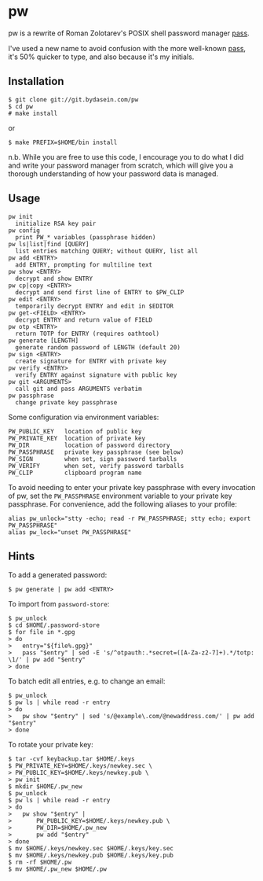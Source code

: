 pw
==

pw is a rewrite of Roman Zolotarev's POSIX shell password manager [pass][1].

I've used a new name to avoid confusion with the more well-known
[pass][2], it's 50% quicker to type, and also because it's my initials.

Installation
------------

	$ git clone git://git.bydasein.com/pw
	$ cd pw
	# make install

or

	$ make PREFIX=$HOME/bin install

n.b. While you are free to use this code, I encourage you to do what I did and
write your password manager from scratch, which will give you a thorough
understanding of how your password data is managed.

Usage
-----

	pw init
	  initialize RSA key pair
	pw config
	  print PW_* variables (passphrase hidden)
	pw ls|list|find [QUERY]
	  list entries matching QUERY; without QUERY, list all
	pw add <ENTRY>
	  add ENTRY, prompting for multiline text
	pw show <ENTRY>
	  decrypt and show ENTRY
	pw cp|copy <ENTRY>
	  decrypt and send first line of ENTRY to $PW_CLIP
	pw edit <ENTRY>
	  temporarily decrypt ENTRY and edit in $EDITOR
	pw get-<FIELD> <ENTRY>
	  decrypt ENTRY and return value of FIELD
	pw otp <ENTRY>
	  return TOTP for ENTRY (requires oathtool)
	pw generate [LENGTH]
	  generate random password of LENGTH (default 20)
	pw sign <ENTRY>
	  create signature for ENTRY with private key
	pw verify <ENTRY>
	  verify ENTRY against signature with public key
	pw git <ARGUMENTS>
	  call git and pass ARGUMENTS verbatim
	pw passphrase
	  change private key passphrase

Some configuration via environment variables:

	PW_PUBLIC_KEY	location of public key
	PW_PRIVATE_KEY	location of private key
	PW_DIR			location of password directory
	PW_PASSPHRASE	private key passphrase (see below)
	PW_SIGN			when set, sign password tarballs
	PW_VERIFY		when set, verify password tarballs
	PW_CLIP			clipboard program name

To avoid needing to enter your private key passphrase with every invocation of
pw, set the `PW_PASSPHRASE` environment variable to your private key passphrase.
For convenience, add the following aliases to your profile:

	alias pw_unlock="stty -echo; read -r PW_PASSPHRASE; stty echo; export PW_PASSPHRASE"
	alias pw_lock="unset PW_PASSPHRASE"

Hints
-----

To add a generated password:

	$ pw generate | pw add <ENTRY>

To import from `password-store`:

	$ pw_unlock
	$ cd $HOME/.password-store
	$ for file in *.gpg
	> do
	>	entry="${file%.gpg}"
	>	pass "$entry" | sed -E 's/^otpauth:.*secret=([A-Za-z2-7]+).*/totp: \1/' | pw add "$entry"
	> done

To batch edit all entries, e.g. to change an email:

	$ pw_unlock
	$ pw ls | while read -r entry
	> do
	>	pw show "$entry" | sed 's/@example\.com/@newaddress.com/' | pw add "$entry"
	> done

To rotate your private key:

	$ tar -cvf keybackup.tar $HOME/.keys
	$ PW_PRIVATE_KEY=$HOME/.keys/newkey.sec \
	> PW_PUBLIC_KEY=$HOME/.keys/newkey.pub \
	> pw init
	$ mkdir $HOME/.pw_new
	$ pw_unlock
	$ pw ls | while read -r entry
	> do
	>	pw show "$entry" |
	>		PW_PUBLIC_KEY=$HOME/.keys/newkey.pub \
	>		PW_DIR=$HOME/.pw_new
	>		pw add "$entry"
	> done
	$ mv $HOME/.keys/newkey.sec $HOME/.keys/key.sec
	$ mv $HOME/.keys/newkey.pub $HOME/.keys/key.pub
	$ rm -rf $HOME/.pw
	$ mv $HOME/.pw_new $HOME/.pw

[1]: https://www.romanzolotarev.com/pass.html
[2]: https://www.passwordstore.org
